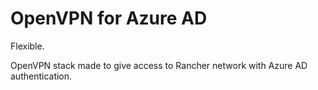 # OpenVPN for Azure AD

Flexible.

OpenVPN stack made to give access to Rancher network with Azure AD authentication.
